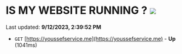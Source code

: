 # IS MY WEBSITE RUNNING ? [![](https://img.shields.io/static/v1?label=Sponsor&message=%E2%9D%A4&logo=GitHub&color=%23fe8e86)](https://github.com/sponsors/<username>)

Last updated: **9/12/2023, 2:39:52 PM**

- `GET` [https://youssefservice.me](https://youssefservice.me) - **Up** (1041ms)
